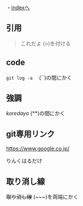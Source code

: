 ・[indexへ](https://koyama86.github.io/githubpra_prototype)
## 引用
> これだよ
 (>)を付ける

## code
`git log -a`
　(``)の間にかく
 
## 強調
*koredayo*
  (**)の間にかく
  
## git専用リンク
https://www.google.co.jp/   

りんくはるだけ

## 取り消し線
~~取り消し線~~
 (~~~)を両端にかく
